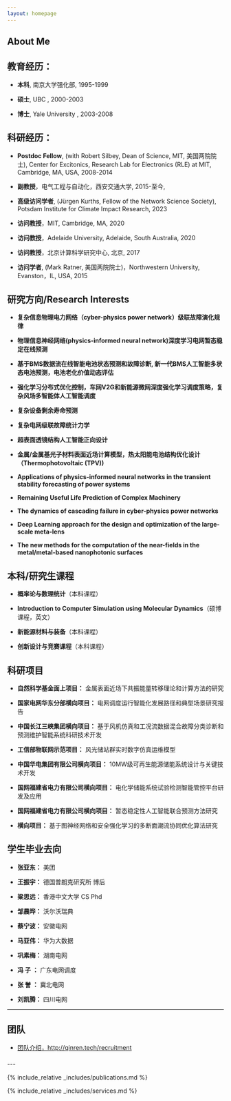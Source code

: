 ```yaml
---
layout: homepage
---
```


## About Me

<!-- -**西安交通大学电气工程学院副教授, 博士生导师,入选陕西省百人计划, 之前在美国耶鲁大学获得博士学位，随后在麻省理工学院RLE开展博士后研究工作。我于2015 年加入西安交通大学电气工程学院开展复杂系统/复杂网络,新能源,电力系统和能源互联网方面的基础理论和工程创新方面的研究工作。工作期间，先后在美国西北大学Mark Ratner教授小组作为访问学者开展科研工作，之后在北京计算科学研究中心，耶鲁大学, 麻省理工学院和澳大利亚阿德莱德大学作为访问教授开展新能源和AI算法方面的研究合作** -->

## 教育经历：

- **本科**,  南京大学强化部, 1995-1999

- **硕士**,  UBC , 2000-2003

- **博士**,  Yale University , 2003-2008


## 科研经历：

- **Postdoc Fellow**, (with Robert Silbey, Dean of Science, MIT, 美国两院院士), Center for Excitonics, Research Lab for Electronics (RLE) at MIT, Cambridge, MA, USA, 2008-2014

- **副教授**，电气工程与自动化，西安交通大学, 2015-至今,

- **高级访问学者**, (Jürgen Kurths, Fellow of the Network Science Society), Potsdam Institute for Climate Impact Research, 2023

- **访问教授**，MIT, Cambridge, MA, 2020

- **访问教授**，Adelaide University, Adelaide, South Australia, 2020

- **访问教授**，北京计算科学研究中心, 北京, 2017

- **访问学者**, (Mark Ratner, 美国两院院士)，Northwestern University, Evanston，IL, USA, 2015


## 研究方向/Research Interests

- **复杂信息物理电力网络（cyber-physics power network）级联故障演化规律**

- **物理信息神经网络(physics-informed neural network)深度学习电网暂态稳定在线预测**

- **基于BMS数据流在线智能电池状态预测和故障诊断, 新一代BMS人工智能多状态电池预测，电池老化价值动态评估**

- **强化学习分布式优化控制，车网V2G和新能源微网深度强化学习调度策略，复杂风场多智能体人工智能调度**

- **复杂设备剩余寿命预测**

- **复杂电网级联故障统计力学**

- **超表面透镜结构人工智能正向设计**

- **金属/金属基光子材料表面近场计算模型，热太阳能电池结构优化设计（Thermophotovoltaic (TPV))** 

- **Applications of physics-informed neural networks in the transient stability forecasting of power systems**
- **Remaining Useful Life Prediction of Complex Machinery**
- **The dynamics of cascading failure in cyber-physics power networks**
- **Deep Learning approach for the design and optimization of the large-scale meta-lens** 
- **The new methods for the computation of the near-fields in the metal/metal-based nanophotonic surfaces**

## 本科/研究生课程

- **概率论与数理统计**（本科课程）

- **Introduction to Computer Simulation using Molecular Dynamics**（硕博课程，英文）

- **新能源材料与装备**（本科课程）

- **创新设计与竞赛课程**（本科课程）


## 科研项目

- **自然科学基金面上项目：** 金属表面近场下共振能量转移理论和计算方法的研究

- **国家电网华东分部横向项目：** 电网调度运行智能化发展路径和典型场景研究报告 

- **中国长江三峡集团横向项目：** 基于风机仿真和工况流数据混合故障分类诊断和预测维护智能系统科研技术开发

- **工信部物联网示范项目：** 风光储站群实时数字仿真运维模型

- **中国华电集团有限公司横向项目：** 10MW级可再生能源储能系统设计与关键技术开发

- **国网福建省电力有限公司横向项目：** 电化学储能系统试验检测智能管控平台研发及应用

- **国网福建省电力有限公司横向项目：** 暂态稳定性人工智能联合预测方法研究

- **横向项目：** 基于图神经网络和安全强化学习的多断面潮流协同优化算法研究

## 学生毕业去向

- **张亚东：** 美团

- **王振宇：** 德国普朗克研究所  博后

- **粱思远：** 香港中文大学 CS Phd

- **邹晨晔：** 沃尔沃瑞典 

- **蔡宁波：** 安徽电网

- **马亚伟：** 华为大数据

- **巩素梅：** 湖南电网

- **冯 子 ：** 广东电网调度

- **张 誉 ：** 冀北电网

- **刘凯腾：** 四川电网

---
## 团队
<ul style="margin:0 0 20px;">
<li><a href="http://qinren.tech/recruitment"><autocolor>团队介绍，http://qinren.tech/recruitment</autocolor></a></li>
</ul>
---

<!-- ## News -->

<!-- - **[Feb. 2020]** Our paper about incremental learning is accepted to CVPR 2020.
- **[Feb. 2020]** We will host the ACM Multimedia Asia 2020 conference in Singapore!
- **[Sept. 2019]** Our paper about few-shot learning is accepted to NeurIPS 2019.
- **[Mar. 2019]** Our paper about few-shot learning is accepted to CVPR 2019. -->

{% include_relative _includes/publications.md %}

{% include_relative _includes/services.md %}
